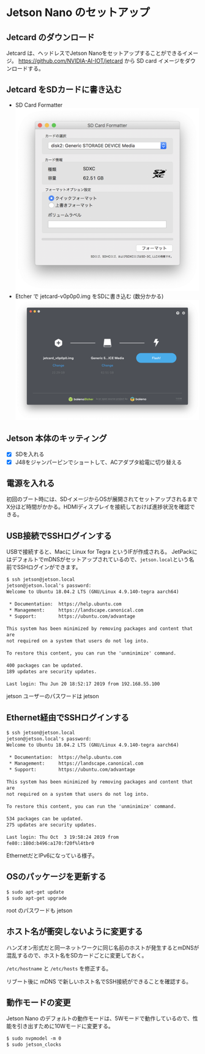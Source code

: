 # Jetson Nano のセットアップ

## Jetcard のダウンロード
Jetcard は、ヘッドレスでJetson Nanoをセットアップすることができるイメージ。
https://github.com/NVIDIA-AI-IOT/jetcard から SD card イメージをダウンロードする。

## Jetcard をSDカードに書き込む
- SD Card Formatter
![SD formatter](images/sdcard_formatter.png)
- Etcher で jetcard-v0p0p0.img をSDに書き込む (数分かかる)
![Etcher](images/etcher.png)

## Jetson 本体のキッティング
- [x] SDを入れる
- [x] J48をジャンパーピンでショートして、ACアダプタ給電に切り替える

## 電源を入れる
初回のブート時には、SDイメージからOSが展開されてセットアップされるまでX分ほど時間がかかる。HDMIディスプレイを接続しておけば進捗状況を確認できる。

## USB接続でSSHログインする
USBで接続すると、Macに Linux for Tegra というIFが作成される。
JetPackにはデフォルトでmDNSがセットアップされているので、```jetson.local```という名前でSSHログインができます。
```
$ ssh jetson@jetson.local
jetson@jetson.local's password:
Welcome to Ubuntu 18.04.2 LTS (GNU/Linux 4.9.140-tegra aarch64)

 * Documentation:  https://help.ubuntu.com
 * Management:     https://landscape.canonical.com
 * Support:        https://ubuntu.com/advantage

This system has been minimized by removing packages and content that are
not required on a system that users do not log into.

To restore this content, you can run the 'unminimize' command.

400 packages can be updated.
189 updates are security updates.

Last login: Thu Jun 20 18:52:17 2019 from 192.168.55.100
```

jetson ユーザーのパスワードは jetson

## Ethernet経由でSSHログインする
```
$ ssh jetson@jetson.local
jetson@jetson.local's password:
Welcome to Ubuntu 18.04.2 LTS (GNU/Linux 4.9.140-tegra aarch64)

 * Documentation:  https://help.ubuntu.com
 * Management:     https://landscape.canonical.com
 * Support:        https://ubuntu.com/advantage

This system has been minimized by removing packages and content that are
not required on a system that users do not log into.

To restore this content, you can run the 'unminimize' command.

534 packages can be updated.
275 updates are security updates.

Last login: Thu Oct  3 19:58:24 2019 from fe80::180d:b496:a170:f20f%l4tbr0
```

EthernetだとIPv6になっている様子。

## OSのパッケージを更新する
```
$ sudo apt-get update
$ sudo apt-get upgrade
```
root のパスワードも jetson

## ホスト名が衝突しないように変更する
ハンズオン形式だと同一ネットワークに同じ名前のホストが発生するとmDNSが混乱するので、ホスト名をSDカードごとに変更しておく。

```/etc/hostname``` と ```/etc/hosts``` を修正する。

リブート後に mDNS で新しいホスト名でSSH接続ができることを確認する。

## 動作モードの変更
Jetson Nano のデフォルトの動作モードは、5Wモードで動作しているので、性能を引き出すために10Wモードに変更する。

```
$ sudo nvpmodel -m 0
$ sudo jetson_clocks
```
